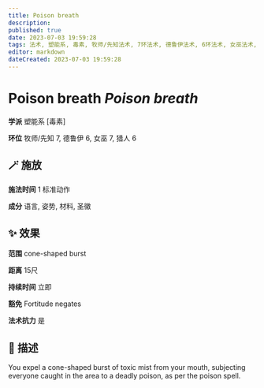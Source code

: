 ```yaml
---
title: Poison breath
description: 
published: true
date: 2023-07-03 19:59:28
tags: 法术, 塑能系, 毒素, 牧师/先知法术, 7环法术, 德鲁伊法术, 6环法术, 女巫法术, 猎人法术
editor: markdown
dateCreated: 2023-07-03 19:59:28
---
```


# **Poison breath** *Poison breath*

**学派** 塑能系 \[毒素\] 

**环位** 牧师/先知 7, 德鲁伊 6, 女巫 7, 猎人 6

## 🪄 施放

**施法时间** 1 标准动作

**成分** 语言, 姿势, 材料, 圣徽

## ✨ 效果  

**范围** cone-shaped burst

**距离** 15尺  

**持续时间** 立即 

**豁免** Fortitude negates

**法术抗力** 是

## 📖 描述

You expel a cone-shaped burst of toxic mist from your mouth, subjecting everyone caught in the area to a deadly poison, as per the poison spell.
    